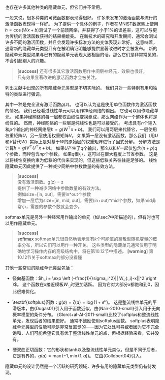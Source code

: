 也存在许多其他种类的隐藏单元，但它们并不常用。

一般来说，很多种类的可微函数都表现得很好。
许多未发布的激活函数与流行的激活函数表现得一样好。
为了提供一个具体的例子，作者在MNIST数据集上使用$h=\cos(Wx+b)$测试了一个前馈网络，并获得了小于1\%的误差率，这可以与更为传统的激活函数获得的结果相媲美。
在新技术的研究和开发期间，通常会测试许多不同的激活函数，并且会发现许多标准方法的变体表现非常好。
这意味着，通常新的隐藏单元类型只有在被明确证明能够提供显著改进时才会被发布。
新的隐藏单元类型如果与已有的隐藏单元表现大致相当的话，那么它们是非常常见的，不会引起别人的兴趣。

> **[success]**
还有很多其它激活函数用作中间层神经元，效果也很好。  
只有效果显著改进的激活函数才会被关注。

列出文献中出现的所有隐藏单元类型是不切实际的。
我们只对一些特别有用和独特的类型进行强调。

其中一种是完全没有激活函数$g(z)$。
也可以认为这是使用单位函数作为激活函数的情况。
我们已经看过线性单元可以用作神经网络的输出。
它也可以用作隐藏单元。
如果神经网络的每一层都仅由线性变换组成，那么网络作为一个整体也将是线性的。
然而，神经网络的一些层是纯线性也是可以接受的。
考虑具有$n$个输入和$p$个输出的神经网络层$h=g(W^\top x+b)$。
我们可以用两层来代替它，一层使用权重矩阵$U$，另一层使用权重矩阵$V$。
如果第一层没有激活函数，那么我们（用$U$和$V$替代$W$）实际上是对基于$W$的原始层的权重矩阵进行了因式分解。
分解方法是计算$h=g(V^\top U^\top x+b)$。
如果$U$产生了$q$个输出，那么$U$和$V$一起仅包含$(n+p)q$个参数，而$W$包含$np$个参数。
如果$q$很小，这可以在很大程度上节省参数。
这是以将线性变换约束为低秩的代价来实现的，但这些低秩关系往往是足够的。
线性隐藏单元因此提供了一种减少网络中参数数量的有效方法。  
> **[success]**  
没有激活函数。g(z) = z  
提供了一种减少网络中参数数量的有效方法。  
例如size=[in, out]，需要in*out个参数  
增加一层后为size=[in, mid, out]，需要(in+out)*mid个参数，如果mid非常小，需要的参数个数就会变少。 


softmax单元是另外一种经常用作输出的单元（如\sec?中所描述的），但有时也可以用作隐藏单元。  
> **[success]**  
[softmax](https://windmising.gitbook.io/bible-deeplearning/0introduction/0introduction/0introduction-1/3softmax) 
softmax单元很自然地表示具有$k$个可能值的离散型随机变量的概率分布，所以它们可以用作一种开关。
这些类型的隐藏单元通常仅用于明确地学习操作内存的高级结构中，将在第10.12节中描述。
> **[warning]** 第10.12节关于softmax的部分没看懂

其他一些常见的隐藏单元类型包括：

+ 径向基函数：$h_i = \exp \left (-\frac{1}{\sigma_i^2}|| W_{:,i}-x||^2 \right )$。
这个函数在$x$接近模板$W_{:,i}$时更加活跃。
因为它对大部分$x$都饱和到0，因此很难优化。

+ \textbf{softplus}函数：$g(a)=\zeta(a)=\log(1+e^a)$。
这是整流线性单元的平滑版本，由{Dugas01}引入用于函数近似，由{Nair-2010-small}引入用于无向概率模型的条件分布。
{Glorot+al-AI-2011-small}比较了softplus和整流线性单元，发现后者的结果更好。
通常不鼓励使用softplus函数。
softplus表明隐藏单元类型的性能可能是非常反直觉的——因为它处处可导或者因为它不完全饱和，人们可能希望它具有优于整流线性单元的点，但根据经验来看，它并没有。

+ 硬双曲正切函数：它的形状和$\text{tanh}$以及整流线性单元类似，但是不同于后者，它是有界的，$g(a)=\max(-1, \min(1,a))$。
它由{Collobert04}引入。


隐藏单元的设计仍然是一个活跃的研究领域，许多有用的隐藏单元类型仍有待发现。
